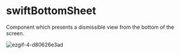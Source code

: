 # swiftBottomSheet
Component which presents a dismissible view from the bottom of the screen.

![ezgif-4-d80626e3ad](https://user-images.githubusercontent.com/9419122/37845310-5e731426-2ef4-11e8-8cef-c7e8a5bb36dc.gif)
